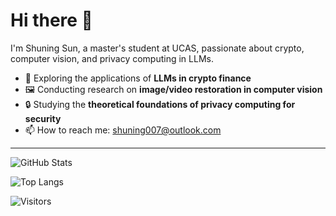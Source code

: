 # Hi there 👋

I'm Shuning Sun, a master's student at UCAS, passionate about crypto, computer vision, and privacy computing in LLMs.

- 🧠 Exploring the applications of **LLMs in crypto finance**
- 🖼️ Conducting research on **image/video restoration in computer vision**
- 🔒 Studying the **theoretical foundations of privacy computing for security**
- 📫 How to reach me: [shuning007@outlook.com](mailto:shuning007@outlook.com)

---

![GitHub Stats](https://github-readme-stats.vercel.app/api?username=Shuning0312&show_icons=true&theme=default)

![Top Langs](https://github-readme-stats.vercel.app/api/top-langs/?username=Shuning0312&layout=compact)

![Visitors](https://visitor-badge.glitch.me/badge?page_id=Shuning0312.Shuning0312)
